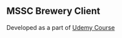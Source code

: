## MSSC Brewery Client
Developed as a part of [Udemy Course](https://udemy.com/course/spring-boot-microservices-with-spring-cloud-beginner-to-guru)

